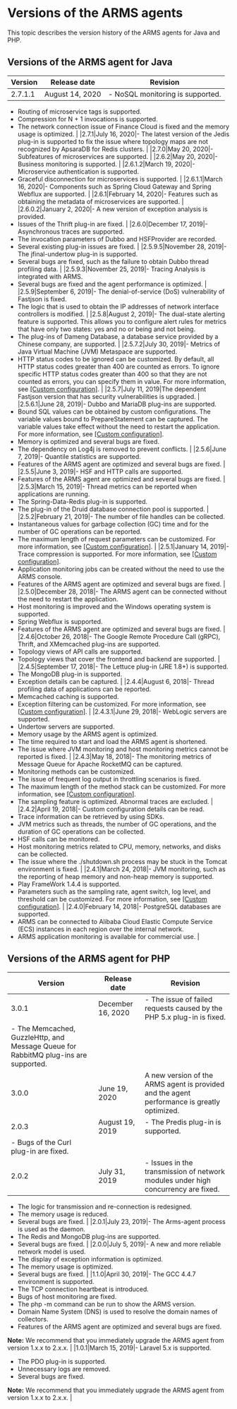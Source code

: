 # Versions of the ARMS agents

This topic describes the version history of the ARMS agents for Java and PHP.

## Versions of the ARMS agent for Java

|Version|Release date|Revision|
|-------|------------|--------|
|2.7.1.1|August 14, 2020|-   NoSQL monitoring is supported.
-   Routing of microservice tags is supported.
-   Compression for N + 1 invocations is supported.
-   The network connection issue of Finance Cloud is fixed and the memory usage is optimized. |
|2.7.1|July 16, 2020|-   The latest version of the Jedis plug-in is supported to fix the issue where topology maps are not recognized by ApsaraDB for Redis clusters. |
|2.7.0|May 20, 2020|-   Subfeatures of microservices are supported. |
|2.6.2|May 20, 2020|-   Business monitoring is supported. |
|2.6.1.2|March 19, 2020|-   Microservice authentication is supported.
-   Graceful disconnection for microservices is supported. |
|2.6.1.1|March 16, 2020|-   Components such as Spring Cloud Gateway and Spring Webflux are supported. |
|2.6.1|February 14, 2020|-   Features such as obtaining the metadata of microservices are supported. |
|2.6.0.2|January 2, 2020|-   A new version of exception analysis is provided.
-   Issues of the Thrift plug-in are fixed. |
|2.6.0|December 17, 2019|-   Asynchronous traces are supported.
-   The invocation parameters of Dubbo and HSFProvider are recorded.
-   Several existing plug-in issues are fixed. |
|2.5.9.5|November 28, 2019|-   The jfinal-undertow plug-in is supported.
-   Several bugs are fixed, such as the failure to obtain Dubbo thread profiling data. |
|2.5.9.3|November 25, 2019|-   Tracing Analysis is integrated with ARMS.
-   Several bugs are fixed and the agent performance is optimized. |
|2.5.9|September 6, 2019|-   The denial-of-service \(DoS\) vulnerability of Fastjson is fixed.
-   The logic that is used to obtain the IP addresses of network interface controllers is modified. |
|2.5.8|August 2, 2019|-   The dual-state alerting feature is supported. This allows you to configure alert rules for metrics that have only two states: yes and no or being and not being.
-   The plug-ins of Dameng Database, a database service provided by a Chinese company, are supported. |
|2.5.7.2|July 30, 2019|-   Metrics of Java Virtual Machine \(JVM\) Metaspace are supported.
-   HTTP status codes to be ignored can be customized. By default, all HTTP status codes greater than 400 are counted as errors. To ignore specific HTTP status codes greater than 400 so that they are not counted as errors, you can specify them in value. For more information, see [\[Custom configuration\]](t152246.md#sc_advanced_options). |
|2.5.7|July 11, 2019|The dependent Fastjson version that has security vulnerabilities is upgraded. |
|2.5.6.1|June 28, 2019|-   Dubbo and MariaDB plug-ins are supported.
-   Bound SQL values can be obtained by custom configurations. The variable values bound to PrepareStatement can be captured. The variable values take effect without the need to restart the application. For more information, see [\[Custom configuration\]](t152246.md#sc_advanced_options).
-   Memory is optimized and several bugs are fixed.
-   The dependency on Log4j is removed to prevent conflicts. |
|2.5.6|June 7, 2019|-   Quantile statistics are supported.
-   Features of the ARMS agent are optimized and several bugs are fixed. |
|2.5.5|June 3, 2019|-   HSF and HTTP calls are supported.
-   Features of the ARMS agent are optimized and several bugs are fixed. |
|2.5.3|March 15, 2019|-   Thread metrics can be reported when applications are running.
-   The Spring-Data-Redis plug-in is supported.
-   The plug-in of the Druid database connection pool is supported. |
|2.5.2|February 21, 2019|-   The number of file handles can be collected.
-   Instantaneous values for garbage collection \(GC\) time and for the number of GC operations can be reported.
-   The maximum length of request parameters can be customized. For more information, see [\[Custom configuration\]](t152246.md#sc_advanced_options). |
|2.5.1|January 14, 2019|-   Trace compression is supported. For more information, see [\[Custom configuration\]](t152246.md#sc_advanced_options).
-   Application monitoring jobs can be created without the need to use the ARMS console.
-   Features of the ARMS agent are optimized and several bugs are fixed. |
|2.5.0|December 28, 2018|-   The ARMS agent can be connected without the need to restart the application.
-   Host monitoring is improved and the Windows operating system is supported.
-   Spring Webflux is supported.
-   Features of the ARMS agent are optimized and several bugs are fixed. |
|2.4.6|October 26, 2018|-   The Google Remote Procedure Call \(gRPC\), Thrift, and XMemcached plug-ins are supported.
-   Topology views of API calls are supported.
-   Topology views that cover the frontend and backend are supported. |
|2.4.5|September 17, 2018|-   The Lettuce plug-in \(JRE 1.8+\) is supported.
-   The MongoDB plug-in is supported.
-   Exception details can be captured. |
|2.4.4|August 6, 2018|-   Thread profiling data of applications can be reported.
-   Memcached caching is supported.
-   Exception filtering can be customized. For more information, see [\[Custom configuration\]](t152246.md#sc_advanced_options). |
|2.4.3.1|June 29, 2018|-   WebLogic servers are supported.
-   Undertow servers are supported.
-   Memory usage by the ARMS agent is optimized.
-   The time required to start and load the ARMS agent is shortened.
-   The issue where JVM monitoring and host monitoring metrics cannot be reported is fixed. |
|2.4.3|May 18, 2018|-   The monitoring metrics of Message Queue for Apache RocketMQ can be captured.
-   Monitoring methods can be customized.
-   The issue of frequent log output in throttling scenarios is fixed.
-   The maximum length of the method stack can be customized. For more information, see [\[Custom configuration\]](t152246.md#sc_advanced_options).
-   The sampling feature is optimized. Abnormal traces are excluded. |
|2.4.2|April 19, 2018|-   Custom configuration details can be read.
-   Trace information can be retrieved by using SDKs.
-   JVM metrics such as threads, the number of GC operations, and the duration of GC operations can be collected.
-   HSF calls can be monitored.
-   Host monitoring metrics related to CPU, memory, networks, and disks can be collected.
-   The issue where the ./shutdown.sh process may be stuck in the Tomcat environment is fixed. |
|2.4.1|March 24, 2018|-   JVM monitoring, such as the reporting of heap memory and non-heap memory is supported.
-   Play FrameWork 1.4.4 is supported.
-   Parameters such as the sampling rate, agent switch, log level, and threshold can be customized. For more information, see [\[Custom configuration\]](t152246.md#). |
|2.4.0|February 14, 2018|-   PostgreSQL databases are supported.
-   ARMS can be connected to Alibaba Cloud Elastic Compute Service \(ECS\) instances in each region over the internal network.
-   ARMS application monitoring is available for commercial use. |

## Versions of the ARMS agent for PHP

|Version|Release date|Revision|
|-------|------------|--------|
|3.0.1|December 16, 2020|-   The issue of failed requests caused by the PHP 5.x plug-in is fixed.
-   The Memcached, GuzzleHttp, and Message Queue for RabbitMQ plug-ins are supported. |
|3.0.0|June 19, 2020|A new version of the ARMS agent is provided and the agent performance is greatly optimized.|
|2.0.3|August 19, 2019|-   The Predis plug-in is supported.
-   Bugs of the Curl plug-in are fixed. |
|2.0.2|July 31, 2019|-   Issues in the transmission of network modules under high concurrency are fixed.
-   The logic for transmission and re-connection is redesigned.
-   The memory usage is reduced.
-   Several bugs are fixed. |
|2.0.1|July 23, 2019|-   The Arms-agent process is used as the daemon.
-   The Redis and MongoDB plug-ins are supported.
-   Several bugs are fixed. |
|2.0.0|July 5, 2019|-   A new and more reliable network model is used.
-   The display of exception information is optimized.
-   The memory usage is optimized.
-   Several bugs are fixed. |
|1.1.0|April 30, 2019|-   The GCC 4.4.7 environment is supported.
-   The TCP connection heartbeat is introduced.
-   Bugs of host monitoring are fixed.
-   The php -m command can be run to show the ARMS version.
-   Domain Name System \(DNS\) is used to resolve the domain names of collectors.
-   Features of the ARMS agent are optimized and several bugs are fixed.

**Note:** We recommend that you immediately upgrade the ARMS agent from version 1.x.x to 2.x.x. |
|1.0.1|March 15, 2019|-   Laravel 5.x is supported.
-   The PDO plug-in is supported.
-   Unnecessary logs are removed.
-   Several bugs are fixed.

**Note:** We recommend that you immediately upgrade the ARMS agent from version 1.x.x to 2.x.x. |

